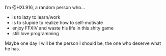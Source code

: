 I’m @HXL916,
a random person who...
- is to lazy to learn/work
- is to stupide to realize how to self-motivate
- enjoy FFXIV and waste his life in this shity game
- still love programming

Maybe one day I will be the person I should be, the one who deserve what he has.
<!---
HXL916/HXL916 is a ✨ special ✨ repository because its `README.md` (this file) appears on your GitHub profile.
You can click the Preview link to take a look at your changes.
--->
